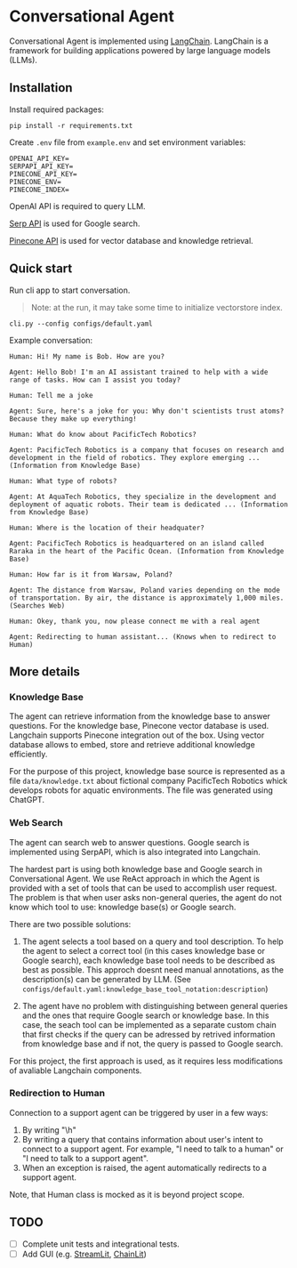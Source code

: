 # Conversational Agent
Conversational Agent is implemented using [LangChain](https://github.com/hwchase17/langchain). LangChain is a framework for building applications powered by large language models (LLMs).

## Installation
Install required packages:
```
pip install -r requirements.txt
```
Create `.env` file from `example.env` and set environment variables:
```
OPENAI_API_KEY=
SERPAPI_API_KEY=
PINECONE_API_KEY=
PINECONE_ENV=
PINECONE_INDEX=
```
OpenAI API is required to query LLM.

[Serp API](https://serpapi.com/) is used for Google search.

[Pinecone API](https://app.pinecone.io) is used for vector database and knowledge retrieval.

## Quick start
Run cli app to start conversation.
> Note: at the run, it may take some time to initialize vectorstore index.
```
cli.py --config configs/default.yaml
```
Example conversation:
```
Human: Hi! My name is Bob. How are you?

Agent: Hello Bob! I'm an AI assistant trained to help with a wide range of tasks. How can I assist you today?

Human: Tell me a joke

Agent: Sure, here's a joke for you: Why don't scientists trust atoms? Because they make up everything!

Human: What do know about PacificTech Robotics?

Agent: PacificTech Robotics is a company that focuses on research and development in the field of robotics. They explore emerging ... (Information from Knowledge Base)

Human: What type of robots?

Agent: At AquaTech Robotics, they specialize in the development and deployment of aquatic robots. Their team is dedicated ... (Information from Knowledge Base)

Human: Where is the location of their headquater?

Agent: PacificTech Robotics is headquartered on an island called Raraka in the heart of the Pacific Ocean. (Information from Knowledge Base)

Human: How far is it from Warsaw, Poland?

Agent: The distance from Warsaw, Poland varies depending on the mode of transportation. By air, the distance is approximately 1,000 miles. (Searches Web)

Human: Okey, thank you, now please connect me with a real agent

Agent: Redirecting to human assistant... (Knows when to redirect to Human)
```

## More details

### Knowledge Base
The agent can retrieve information from the knowledge base to answer questions.
For the knowledge base, Pinecone vector database is used. Langchain supports Pinecone integration out of the box. Using vector database allows to embed, store and retrieve additional knowledge efficiently.

For the purpose of this project, knowledge base source is represented as a file `data/knowledge.txt` about fictional company PacificTech Robotics whick develops robots for aquatic environments. 
The file was generated using ChatGPT.

### Web Search
The agent can search web to answer questions.
Google search is implemented using SerpAPI, which is also integrated into Langchain.

The hardest part is using both knowledge base and Google search in Conversational Agent.
We use ReAct approach in which the Agent is provided with a set of tools that can be used to accomplish user request. The problem is that when user asks non-general queries, the agent do not know which tool to use: knowledge base(s) or Google search.

There are two possible solutions:
1. The agent selects a tool based on a query and tool description. To help the agent 
to select a correct tool (in this cases knowledge base or Google search), each knowledge base tool needs to be described as best as possible. This approch doesnt need manual annotations, as the description(s) can be generated by LLM. (See `configs/default.yaml:knowledge_base_tool_notation:description`)

2. The agent have no problem with distinguishing between general queries and the ones that require Google search or knowledge base. In this case, the seach tool can be implemented as a separate custom chain that first checks if the query can be adressed by retrived information from knowledge base and if not, the query is passed to Google search.

For this project, the first approach is used, as it requires less modifications of avaliable Langchain components.

### Redirection to Human

Connection to a support agent can be triggered by user in a few ways:
1. By writing "\h"
2. By writing a query that contains information about user's intent to connect to a support agent. For example, "I need to talk to a human" or "I need to talk to a support agent".
3. When an exception is raised, the agent automatically redirects to a support agent.

Note, that Human class is mocked as it is beyond project scope.

## TODO
- [ ] Complete unit tests and integrational tests.
- [ ] Add GUI (e.g. [StreamLit](https://github.com/hwchase17/langchain-streamlit-template), [ChainLit](https://github.com/Chainlit/cookbook))
